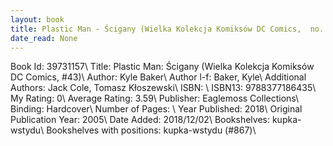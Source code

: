 ```yaml
---
layout: book
title: Plastic Man - Ścigany (Wielka Kolekcja Komiksów DC Comics,  no. 43)
date_read: None
---
```


Book Id: 39731157\ 
Title: Plastic Man: Ścigany (Wielka Kolekcja Komiksów DC Comics, #43)\ 
Author: Kyle Baker\ 
Author l-f: Baker, Kyle\ 
Additional Authors: Jack Cole, Tomasz Kłoszewski\ 
ISBN: \ 
ISBN13: 9788377186435\ 
My Rating: 0\ 
Average Rating: 3.59\ 
Publisher: Eaglemoss Collections\ 
Binding: Hardcover\ 
Number of Pages: \ 
Year Published: 2018\ 
Original Publication Year: 2005\ 
Date Added: 2018/12/02\ 
Bookshelves: kupka-wstydu\ 
Bookshelves with positions: kupka-wstydu (#867)\ 

